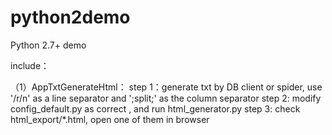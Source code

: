 python2demo
===========

Python 2.7+ demo

include：

（1）AppTxtGenerateHtml：
step 1：generate txt by DB client or spider, use '/r/n' as a line separator and ';split;' as the column separator
step 2: modify config_default.py as correct , and run html_generator.py
step 3: check html_export/*.html, open one of them in browser
